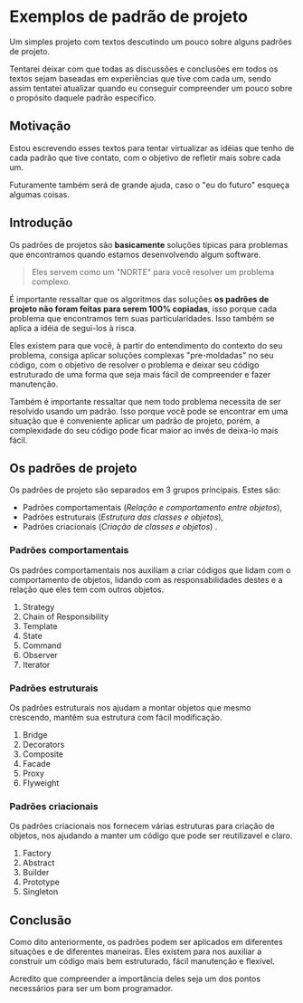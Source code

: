 # Exemplos de padrão de projeto
Um simples projeto com textos descutindo um pouco sobre alguns padrões de projeto.

Tentarei deixar com que todas as discussões e conclusões em todos os textos sejam baseadas
em experiências que tive com cada um, sendo assim tentatei atualizar quando eu conseguir
compreender um pouco sobre o propósito daquele padrão específico.

## Motivação
Estou escrevendo esses textos para tentar virtualizar as idéias que tenho de cada padrão que tive 
contato, com o objetivo de refletir mais sobre cada um.

Futuramente também será de grande ajuda, caso o "eu do futuro" esqueça algumas coisas.

## Introdução
Os padrões de projetos são **basicamente** soluções típicas para problemas que encontramos quando 
estamos desenvolvendo algum software. 

> Eles servem como um "NORTE" para você resolver um problema complexo.

É importante ressaltar que os algoritmos das soluções **os padrões de projeto não foram 
feitas para serem 100% copiadas**, isso porque cada problema que encontramos tem suas
particularidades. Isso também se aplica a idéia de segui-los à risca.

Eles existem para que você, à partir do entendimento do contexto do seu problema, consiga aplicar
soluções complexas "pre-moldadas" no seu código, com o objetivo de resolver o problema e deixar
seu código estruturado de uma forma que seja mais fácil de compreender e fazer manutenção. 

Também é importante ressaltar que nem todo problema necessita de ser resolvido usando um padrão.
Isso porque você pode se encontrar em uma situação que é conveniente aplicar um padrão de projeto,
porém, a complexidade do seu código pode ficar maior ao invés de deixa-lo mais fácil.

## Os padrões de projeto
Os padrões de projeto são separados em 3 grupos principais. 
Estes são:
- Padrões comportamentais (*Relação e comportamento entre objetos*), 
- Padrões estruturais (*Estrutura das classes e objetos*),
- Padrões criacionais (*Criação de classes e objetos*) . 

### Padrões comportamentais
Os padrões comportamentais nos auxiliam a criar códigos que lidam com o comportamento de objetos,
lidando com as responsabilidades destes e a relação que eles tem com outros objetos.
1. Strategy
2. Chain of Responsibility
3. Template
4. State
5. Command
6. Observer
7. Iterator

### Padrões estruturais
Os padrões estruturais nos ajudam a montar objetos que mesmo crescendo, mantêm sua estrutura com
fácil modificação. 
1. Bridge
2. Decorators
3. Composite
4. Facade
5. Proxy
6. Flyweight

### Padrões criacionais
Os padrões criacionais nos fornecem várias estruturas para criação de objetos,
nos ajudando a manter um código que pode ser reutilizavel e claro.
1. Factory
2. Abstract
3. Builder
4. Prototype
5. Singleton
## Conclusão
Como dito anteriormente, os padrões podem ser aplicados em diferentes situações e de diferentes
maneiras. Eles existem para nos auxiliar a construir um código mais bem estruturado, 
fácil manutenção e flexível.

Acredito que compreender a importância deles seja um dos pontos necessários 
para ser um bom programador. 
